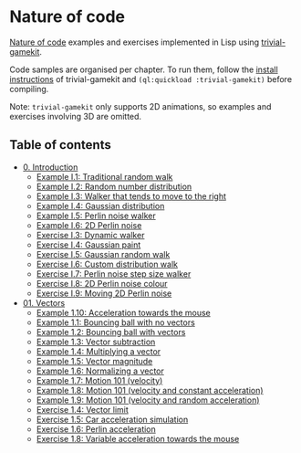 # Nature of code

[Nature of code](http://natureofcode.com) examples and exercises implemented in
Lisp using [trivial-gamekit](https://github.com/borodust/trivial-gamekit).

Code samples are organised per chapter. To run them, follow the
[install instructions](https://borodust.github.io/projects/trivial-gamekit/#installation-and-loading)
of trivial-gamekit and `(ql:quickload :trivial-gamekit)` before compiling.

Note: `trivial-gamekit` only supports 2D animations, so examples and exercises
involving 3D are omitted.

## Table of contents
- [0. Introduction](https://github.com/mark-gerarts/nature-of-code/tree/master/0.%20Introduction)
  - [Example I.1: Traditional random walk](https://github.com/mark-gerarts/nature-of-code/tree/master/0.%20Introduction/Example%20I.1%3A%20Traditional%20random%20walk)
  - [Example I.2: Random number distribution](https://github.com/mark-gerarts/nature-of-code/tree/master/0.%20Introduction/Example%20I.2%3A%20Random%20number%20distribution)
  - [Example I.3: Walker that tends to move to the right](https://github.com/mark-gerarts/nature-of-code/tree/master/0.%20Introduction/Example%20I.3%3A%20Walker%20that%20tends%20to%20move%20to%20the%20right)
  - [Example I.4: Gaussian distribution](https://github.com/mark-gerarts/nature-of-code/tree/master/0.%20Introduction/Example%20I.4%3A%20Gaussian%20distribution)
  - [Example I.5: Perlin noise walker](https://github.com/mark-gerarts/nature-of-code/tree/master/0.%20Introduction/Example%20I.5%3A%20Perlin%20noise%20walker)
  - [Example I.6: 2D Perlin noise](https://github.com/mark-gerarts/nature-of-code/tree/master/0.%20Introduction/Example%20I.6%3A%202D%20Perlin%20noise)
  - [Exercise I.3: Dynamic walker](https://github.com/mark-gerarts/nature-of-code/tree/master/0.%20Introduction/Exercise%20I.3%3A%20Dynamic%20walker)
  - [Exercise I.4: Gaussian paint](https://github.com/mark-gerarts/nature-of-code/tree/master/0.%20Introduction/Exercise%20I.4%3A%20Gaussian%20paint)
  - [Exercise I.5: Gaussian random walk](https://github.com/mark-gerarts/nature-of-code/tree/master/0.%20Introduction/Exercise%20I.5%3A%20Gaussian%20random%20walk)
  - [Exercise I.6: Custom distribution walk](https://github.com/mark-gerarts/nature-of-code/tree/master/0.%20Introduction/Exercise%20I.6%3A%20Custom%20distribution%20walk)
  - [Exercise I.7: Perlin noise step size walker](https://github.com/mark-gerarts/nature-of-code/tree/master/0.%20Introduction/Exercise%20I.7%3A%20Perlin%20noise%20step%20size%20walker)
  - [Exercise I.8: 2D Perlin noise colour](https://github.com/mark-gerarts/nature-of-code/tree/master/0.%20Introduction/Exercise%20I.8%3A%202D%20Perlin%20noise%20colour)
  - [Exercise I.9: Moving 2D Perlin noise](https://github.com/mark-gerarts/nature-of-code/tree/master/0.%20Introduction/Exercise%20I.9%3A%20Moving%202D%20Perlin%20noise)
- [01. Vectors](https://github.com/mark-gerarts/nature-of-code/tree/master/01.%20Vectors)
  - [Example 1.10: Acceleration towards the mouse](https://github.com/mark-gerarts/nature-of-code/tree/master/01.%20Vectors/Example%201.10%3A%20Acceleration%20towards%20the%20mouse)
  - [Example 1.1: Bouncing ball with no vectors](https://github.com/mark-gerarts/nature-of-code/tree/master/01.%20Vectors/Example%201.1%3A%20Bouncing%20ball%20with%20no%20vectors)
  - [Example 1.2: Bouncing ball with vectors](https://github.com/mark-gerarts/nature-of-code/tree/master/01.%20Vectors/Example%201.2%3A%20Bouncing%20ball%20with%20vectors)
  - [Example 1.3: Vector subtraction](https://github.com/mark-gerarts/nature-of-code/tree/master/01.%20Vectors/Example%201.3%3A%20Vector%20subtraction)
  - [Example 1.4: Multiplying a vector](https://github.com/mark-gerarts/nature-of-code/tree/master/01.%20Vectors/Example%201.4%3A%20Multiplying%20a%20vector)
  - [Example 1.5: Vector magnitude](https://github.com/mark-gerarts/nature-of-code/tree/master/01.%20Vectors/Example%201.5%3A%20Vector%20magnitude)
  - [Example 1.6: Normalizing a vector](https://github.com/mark-gerarts/nature-of-code/tree/master/01.%20Vectors/Example%201.6%3A%20Normalizing%20a%20vector)
  - [Example 1.7: Motion 101 (velocity)](https://github.com/mark-gerarts/nature-of-code/tree/master/01.%20Vectors/Example%201.7%3A%20Motion%20101%20%28velocity%29)
  - [Example 1.8: Motion 101 (velocity and constant acceleration)](https://github.com/mark-gerarts/nature-of-code/tree/master/01.%20Vectors/Example%201.8%3A%20Motion%20101%20%28velocity%20and%20constant%20acceleration%29)
  - [Example 1.9: Motion 101 (velocity and random acceleration)](https://github.com/mark-gerarts/nature-of-code/tree/master/01.%20Vectors/Example%201.9%3A%20Motion%20101%20%28velocity%20and%20random%20acceleration%29)
  - [Exercise 1.4: Vector limit](https://github.com/mark-gerarts/nature-of-code/tree/master/01.%20Vectors/Exercise%201.4%3A%20Vector%20limit)
  - [Exercise 1.5: Car acceleration simulation](https://github.com/mark-gerarts/nature-of-code/tree/master/01.%20Vectors/Exercise%201.5%3A%20Car%20acceleration%20simulation)
  - [Exercise 1.6: Perlin acceleration](https://github.com/mark-gerarts/nature-of-code/tree/master/01.%20Vectors/Exercise%201.6%3A%20Perlin%20acceleration)
  - [Exercise 1.8: Variable acceleration towards the mouse](https://github.com/mark-gerarts/nature-of-code/tree/master/01.%20Vectors/Exercise%201.8%3A%20Variable%20acceleration%20towards%20the%20mouse)
